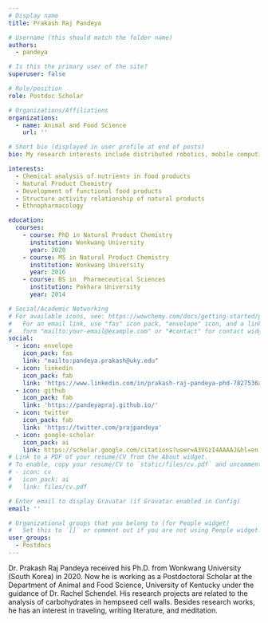 ```yaml
---
# Display name
title: Prakash Raj Pandeya

# Username (this should match the folder name)
authors:
  - pandeya

# Is this the primary user of the site?
superuser: false

# Role/position
role: Postdoc Scholar

# Organizations/Affiliations
organizations:
  - name: Animal and Food Science
    url: ''

# Short bio (displayed in user profile at end of posts)
bio: My research interests include distributed robotics, mobile computing and programmable matter.

interests:
  - Chemical analysis of nutrients in food products
  - Natural Product Chemistry
  - Development of functional food products
  - Structure activity relationship of natural products
  - Ethnopharmacology

education:
  courses:
    - course: PhD in Natural Product Chemistry
      institution: Wonkwang University
      year: 2020
    - course: MS in Natural Product Chemistry
      institution: Wonkwang University
      year: 2016
    - course: BS in  Pharmeceutical Sciences 
      institution: Pokhara University
      year: 2014

# Social/Academic Networking
# For available icons, see: https://wowchemy.com/docs/getting-started/page-builder/#icons
#   For an email link, use "fas" icon pack, "envelope" icon, and a link in the
#   form "mailto:your-email@example.com" or "#contact" for contact widget.
social:
  - icon: envelope
    icon_pack: fas
    link: "mailto:pandeya.prakash@uky.edu"
  - icon: linkedin
    icon_pack: fab
    link: 'https://www.linkedin.com/in/prakash-raj-pandeya-phd-7827536a/'
  - icon: github
    icon_pack: fab
    link: 'https://pandeyapraj.github.io/'
  - icon: twitter
    icon_pack: fab
    link: 'https://twitter.com/prajpandeya'
  - icon: google-scholar
    icon_pack: ai
    link: https://scholar.google.com/citations?user=A3VGzI4AAAAJ&hl=en  
# Link to a PDF of your resume/CV from the About widget.
# To enable, copy your resume/CV to `static/files/cv.pdf` and uncomment the lines below.
# - icon: cv
#   icon_pack: ai
#   link: files/cv.pdf

# Enter email to display Gravatar (if Gravatar enabled in Config)
email: ''

# Organizational groups that you belong to (for People widget)
#   Set this to `[]` or comment out if you are not using People widget.
user_groups:
  - Postdocs
---
```


Dr. Prakash Raj Pandeya received his Ph.D. from Wonkwang University (South Korea) in 2020. Now he is working as a Postdoctoral Scholar at the Department of Animal and Food Science, University of Kentucky under the guidance of Dr. Rachel Schendel. His research projects are related to the analysis of carbohydrates in hempseed cell walls. Besides research works, he has an interest in traveling, writing literature, and meditation. 

